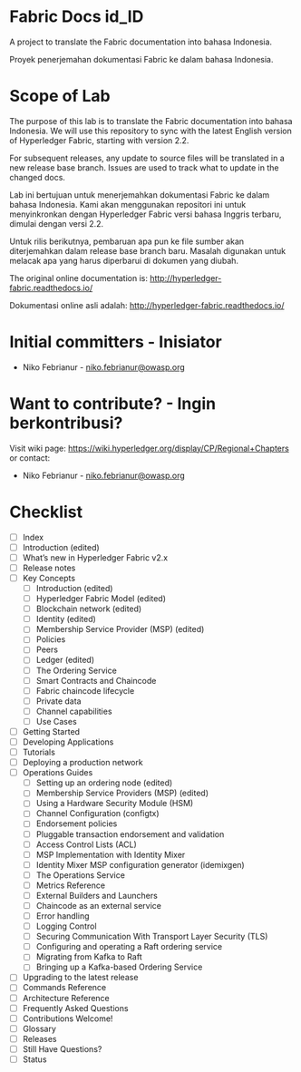 # Fabric Docs id_ID

A project to translate the Fabric documentation into bahasa Indonesia.

Proyek penerjemahan dokumentasi Fabric ke dalam bahasa Indonesia.

# Scope of Lab

The purpose of this lab is to translate the Fabric documentation into bahasa Indonesia. We will use this repository to sync with the latest English version of Hyperledger Fabric, starting with version 2.2.

For subsequent releases, any update to source files will be translated in a new release base branch. Issues are used to track what to update in the changed docs.

Lab ini bertujuan untuk menerjemahkan dokumentasi Fabric ke dalam bahasa Indonesia. Kami akan menggunakan repositori ini untuk menyinkronkan dengan Hyperledger Fabric versi bahasa Inggris terbaru, dimulai dengan versi 2.2.

Untuk rilis berikutnya, pembaruan apa pun ke file sumber akan diterjemahkan dalam release base branch baru. Masalah digunakan untuk melacak apa yang harus diperbarui di dokumen yang diubah.

The original online documentation is: http://hyperledger-fabric.readthedocs.io/

Dokumentasi online asli adalah: http://hyperledger-fabric.readthedocs.io/

# Initial committers - Inisiator

* Niko Febrianur - niko.febrianur@owasp.org

# Want to contribute? - Ingin berkontribusi?
Visit wiki page: https://wiki.hyperledger.org/display/CP/Regional+Chapters
or contact:

* Niko Febrianur - niko.febrianur@owasp.org

# Checklist

- [ ] Index
- [ ] Introduction (edited)
- [ ] What’s new in Hyperledger Fabric v2.x
- [ ] Release notes
- [ ] Key Concepts
    - [ ] Introduction (edited)
    - [ ] Hyperledger Fabric Model (edited)
    - [ ] Blockchain network (edited)
    - [ ] Identity (edited)
    - [ ] Membership Service Provider (MSP) (edited)
    - [ ] Policies
    - [ ] Peers
    - [ ] Ledger (edited)
    - [ ] The Ordering Service
    - [ ] Smart Contracts and Chaincode
    - [ ] Fabric chaincode lifecycle
    - [ ] Private data
    - [ ] Channel capabilities
    - [ ] Use Cases
- [ ] Getting Started
- [ ] Developing Applications
- [ ] Tutorials
- [ ] Deploying a production network
- [ ] Operations Guides
    - [ ] Setting up an ordering node (edited)
    - [ ] Membership Service Providers (MSP) (edited)
    - [ ] Using a Hardware Security Module (HSM)
    - [ ] Channel Configuration (configtx)
    - [ ] Endorsement policies
    - [ ] Pluggable transaction endorsement and validation
    - [ ] Access Control Lists (ACL)
    - [ ] MSP Implementation with Identity Mixer
    - [ ] Identity Mixer MSP configuration generator (idemixgen)
    - [ ] The Operations Service
    - [ ] Metrics Reference
    - [ ] External Builders and Launchers
    - [ ] Chaincode as an external service
    - [ ] Error handling
    - [ ] Logging Control
    - [ ] Securing Communication With Transport Layer Security (TLS)
    - [ ] Configuring and operating a Raft ordering service
    - [ ] Migrating from Kafka to Raft
    - [ ] Bringing up a Kafka-based Ordering Service
- [ ] Upgrading to the latest release
- [ ] Commands Reference
- [ ] Architecture Reference
- [ ] Frequently Asked Questions
- [ ] Contributions Welcome!
- [ ] Glossary
- [ ] Releases
- [ ] Still Have Questions?
- [ ] Status
